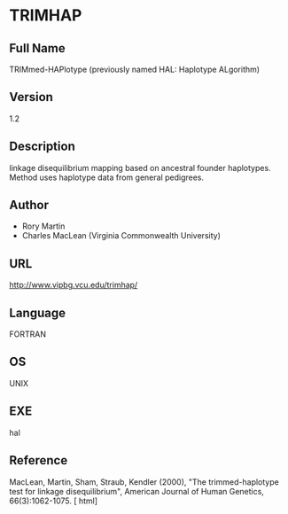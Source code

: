 # TRIMHAP

## Full Name
TRIMmed-HAPlotype (previously named HAL: Haplotype ALgorithm)

## Version
1.2

## Description
linkage disequilibrium mapping based on ancestral founder haplotypes. Method uses haplotype data from general pedigrees.

## Author
* Rory Martin
* Charles MacLean (Virginia Commonwealth University)

## URL
http://www.vipbg.vcu.edu/trimhap/

## Language
FORTRAN

## OS
UNIX

## EXE
hal

## Reference
MacLean, Martin, Sham, Straub, Kendler (2000), "The trimmed-haplotype test for linkage disequilibrium", American Journal of Human Genetics, 66(3):1062-1075\. [ html]